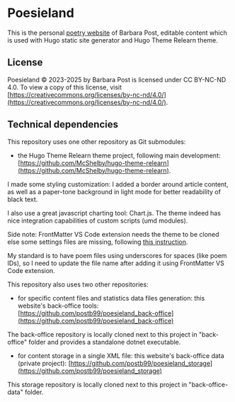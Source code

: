 # Poesieland

This is the personal [poetry website](https://poesieland.github.io/) of Barbara Post, editable content which is used with Hugo static site generator and Hugo Theme Relearn theme.

## License

Poesieland © 2023-2025 by Barbara Post is licensed under CC BY-NC-ND 4.0. To view a copy of this license, visit [https://creativecommons.org/licenses/by-nc-nd/4.0/](https://creativecommons.org/licenses/by-nc-nd/4.0/).

## Technical dependencies

This repository uses one other repository as Git submodules:

- the Hugo Theme Relearn theme project, following main development: [https://github.com/McShelby/hugo-theme-relearn](https://github.com/McShelby/hugo-theme-relearn).

I made some styling customization: I added a border around article content, as well as a paper-tone background in light mode for better readability of black text.

I also use a great javascript charting tool: Chart.js. The theme indeed has nice integration capabilities of custom scripts (umd modules).

Side note: FrontMatter VS Code extension needs the theme to be cloned else some settings files are missing, following [this instruction](https://mcshelby.github.io/hugo-theme-relearn/introduction/quickstart/index.html#use-as-a-git-submodule).

My standard is to have poem files using underscores for spaces (like poem IDs), so I need to update the file name after adding it using FrontMatter VS Code extension.

This repository also uses two other repositories:

- for specific content files and statistics data files generation: this website's back-office tools: [https://github.com/postb99/poesieland_back-office](https://github.com/postb99/poesieland_back-office)

The back-office repository is locally cloned next to this project in "back-office" folder and provides a standalone dotnet executable.

- for content storage in a single XML file: this website's back-office data (private project): [https://github.com/postb99/poesieland_storage](https://github.com/postb99/poesieland_storage)

This storage repository is locally cloned next to this project in "back-office-data" folder.